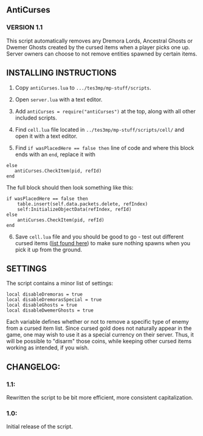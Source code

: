 ﻿## AntiCurses
### VERSION 1.1

This script automatically removes any Dremora Lords, Ancestral Ghosts or Dwemer Ghosts created by the cursed items when a player picks one up. Server owners can choose to not remove entities spawned by certain items.

## INSTALLING INSTRUCTIONS

1) Copy `antiCurses.lua` to `.../tes3mp/mp-stuff/scripts`.

2) Open `server.lua` with a text editor.

3) Add `antiCurses = require("antiCurses")` at the top, along with all other included scripts.

4) Find `cell.lua` file located in `../tes3mp/mp-stuff/scripts/cell/` and open it with a text editor.

5) Find `if wasPlacedHere == false then` line of code and where this block ends with an `end`, replace it with
 ```
 else
	antiCurses.CheckItem(pid, refId)
end
```

The full block should then look something like this:
```
if wasPlacedHere == false then
	table.insert(self.data.packets.delete, refIndex)
	self:InitializeObjectData(refIndex, refId)
else
	antiCurses.CheckItem(pid, refId)
end
```

6) Save `cell.lua` file and you should be good to go - test out different cursed items ([list found here](http://en.uesp.net/wiki/Morrowind:Cursed_Items)) to make sure nothing spawns when you pick it up from the ground.

## SETTINGS

The script contains a minor list of settings:
```
local disableDremoras = true
local disableDremorasSpecial = true
local disableGhosts = true
local disableDwemerGhosts = true
```

Each variable defines whether or not to remove a specific type of enemy from a cursed item list. Since cursed gold does not naturally appear in the game, one may wish to use it as a special currency on their server. Thus, it will be possible to "disarm" those coins, while keeping other cursed items working as intended, if you wish.

## CHANGELOG:
### 1.1:
Rewritten the script to be bit more efficient, more consistent capitalization.

### 1.0:
Initial release of the script.